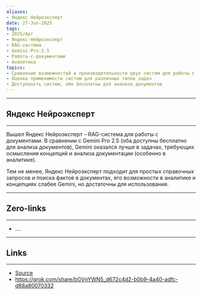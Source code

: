 ```yaml
---
aliases: 
- Яндекс Нейроэксперт 
date: 27-Jun-2025
tags:
- 2025/Apr
- Яндекс-Нейроэксперт
- RAG-система
- Gemini-Pro-2.5
- Работа-с-документами
- Аналитика
topics:
- Сравнение возможностей и производительности двух систем для работы с документам
- Оценка применимости систем для различных типов задач
- Доступность систем, обе бесплатны для анализа документов
---
```

-----
##  Яндекс Нейроэксперт 
-----
Вышел Яндекс Нейроэксперт – RAG-система для работы с документами. В сравнении с Gemini Pro 2.5 (оба доступны бесплатно для анализа документов), Gemini оказался лучше в задачах, требующих осмысления концепций и анализа документации (особенно в аналитике). 

Тем не менее, Яндекс Нейроэксперт подходит для простых справочных запросов и поиска фактов в документах, его возможности в аналитике и концепциях слабее Gemini, но достаточны для использования.

---
## Zero-links
---
- ....

---
## Links
---
- [Source](https://t.me/turboproject/1563)
- https://grok.com/share/bGVnYWN5_d672c4d2-b0b9-4a40-adfc-d88a80070332
